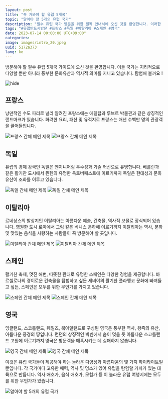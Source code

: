 ```yaml
---
layout: post
title: "꼭 가봐야 할 유럽 5개국"
topic: "알아야 할 5개의 유럽 국가"
description: "필수 유럽 국가 방문을 위한 필독 안내서에 오신 것을 환영합니다. 이러한 국가들은 다양한 지리, 풍부한 문화 유산 및 역사적 의미를 제공합니다. 함께 탐험을 떠나봅시다! 프랑스, 독일, 이탈리아, 스페인, 영국"
tags: "#유럽반드시방문 #프랑스 #독일 #이탈리아 #스페인 #영국"
date: 2023-07-14 00:00:00 UTC+09:00"
categories: 
image: images/intro_20.jpeg
uuid: 5172a373
lang: ko
---
```


방문해야 할 필수 유럽 5개국 가이드에 오신 것을 환영합니다. 이들 국가는 지리적으로 다양할 뿐만 아니라 풍부한 문화유산과 역사적 의미를 지니고 있습니다. 탐험해 볼까요 !

![hide](images/intro_20.jpeg)


## 프랑스
낭만적인 수도 파리로 널리 알려진 프랑스에는 에펠탑과 루브르 박물관과 같은 상징적인 랜드마크가 있습니다. 화려한 요리, 패션 및 유적지로 프랑스는 매년 수백만 명의 관광객을 끌어들입니다.

![프랑스 간체 메인 제목](images/main1_16.jpg)
![프랑스 간체 메인 제목](images/main1_15.jpg)


## 독일
유럽의 경제 강국인 독일은 엔지니어링 우수성과 기술 혁신으로 유명합니다. 베를린과 같은 활기찬 도시에서 뮌헨의 유명한 옥토버페스트에 이르기까지 독일은 현대성과 문화 유산이 조화를 이루고 있습니다.

![독일 간체 메인 제목](images/main2_23.jpg)
![독일 간체 메인 제목](images/main2_22.jpg)


## 이탈리아
르네상스의 발상지인 이탈리아는 아름다운 예술, 건축물, 역사적 보물로 장식되어 있습니다. 영원한 도시 로마에서 그림 같은 베니스 운하에 이르기까지 이탈리아는 역사, 문화 및 맛있는 음식을 사랑하는 사람들이 꼭 방문해야 할 곳입니다.

![이탈리아 간체 메인 제목](images/main3_8.jpg)
![이탈리아 간체 메인 제목](images/main3_7.jpg)


## 스페인
활기찬 축제, 멋진 해변, 따뜻한 환대로 유명한 스페인은 다양한 경험을 제공합니다. 바르셀로나의 경이로운 건축물을 탐험하고 싶든 세비야의 활기찬 플라멩코 문화에 빠져들고 싶든, 스페인은 모두를 위한 무언가를 가지고 있습니다.

![스페인 간체 메인 제목](images/main4_9.jpg)
![스페인 간체 메인 제목](images/main4_8.jpg)


## 영국
잉글랜드, 스코틀랜드, 웨일즈, 북아일랜드로 구성된 영국은 풍부한 역사, 왕족의 유산, 아름다운 풍경의 땅입니다. 런던의 상징적인 빅벤에서 숨이 멎을 듯 아름다운 스코틀랜드 고원에 이르기까지 영국은 방문객을 매혹시키는 데 실패하지 않습니다.

![영국 간체 메인 제목](images/main5_8.png)
![영국 간체 메인 제목](images/main5_7.jpg)




이것은 유럽 국가들이 제공해야 하는 놀라운 다양성과 아름다움의 몇 가지 하이라이트일 뿐입니다. 각 국가마다 고유한 매력, 역사 및 명소가 있어 유럽을 탐험할 가치가 있는 대륙으로 만듭니다. 역사 애호가, 음식 애호가, 모험가 등 이 놀라운 유럽 여행지에는 모두를 위한 무언가가 있습니다.

![알아야 할 5개의 유럽 국가](images/intro_19.jpg)
